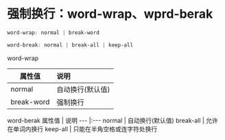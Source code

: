 # 强制换行：word-wrap、wprd-berak
```css
word-wrap: normal | break-word
```
```css
word-break: normal | break-all | keep-all
```

word-wrap

属性值 | 说明
--- |:---
normal | 自动换行(默认值)
break-word | 强制换行

word-berak
属性值 | 说明
--- |:---
normal | 自动换行(默认值)
break-all | 允许在单词内换行
keep-all | 只能在半角空格或连字符处换行
